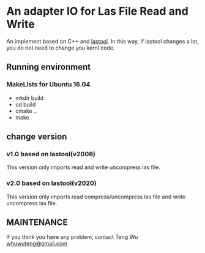 # An adapter IO for Las File Read and Write

An implement based on C++ and [lastool](https://github.com/LAStools/LAStools). 
In this way, if lastool changes a lot, you do not need to change you kernl code.

## Running environment 
### MakeLists for Ubuntu 16.04
<UL>
<LI> mkdir build
<LI> cd build
<LI> cmake ..
<LI> make
</UL>

## change version
### v1.0 based on lastool(v2008)
This version only imports read and write uncompress las file.

### v2.0 based on lastool(v2020)
This version only imports read compress/uncompress las file and write uncompress las file.

## MAINTENANCE
If you think you have any problem, contact Teng Wu <whuwuteng@gmail.com>